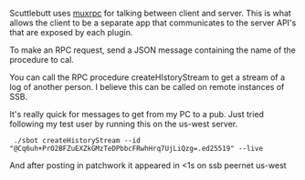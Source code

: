 Scuttlebutt uses [muxrpc](https://github.com/ssbc/muxrpc) for talking between client and server. This is what allows the client to be a separate app that communicates to the server API's that are exposed by each plugin. 

To make an RPC request, send a JSON message containing the name of the procedure to cal. 

You can call the RPC procedure createHIstoryStream to get a stream of a log of another person. I believe this can be called on remote instances of SSB. 

It's really quick for messages to get from my PC to a pub. Just tried following my test user by running this on the us-west server. 

```
 ./sbot createHistoryStream --id "@Cq6uh+PrO2BFZuEXZkGMzTeDPbbcFRwhHrq7UjLiQzg=.ed25519" --live
```

And after posting in patchwork it appeared in <1s on ssb peernet us-west